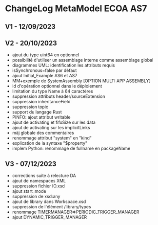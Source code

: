 # ChangeLog MetaModel ECOA AS7

## V1 - 12/09/2023

## V2 - 20/10/2023

* ajout du type uint64 en optionnel
* possibilité d'utiliser un assemblage interne comme assemblage global
* diagrammes UML: identification les attributs requis
* isSynchronous=false par défaut
* ajout Initial_Example AS6 et AS7
* MM+exemple de SystemAssembly [OPTION MULTI APP ASSEMBLY]
* id d'opération optionnel dans le déploiement
* limitation du type Name à 64 caractères
* suppression attributs header/sourceExtension
* suppression inheritanceField
* suppression topic
* support du langage Rust
* PINFO: ajout attribut writable
* ajout de activating et fifoSize sur les data
* ajout de activating sur les implicitLinks
* màj globale des commentaires
* renommage attribut "system" en "kind"
* explication de la syntaxe "$property"
* implem Python: renommage de fullname en packageName

## V3 - 07/12/2023

* corrections suite à relecture DA
* ajout de namespaces XML
* suppression fichier IO.xsd
* ajout start_mode
* suppression de xsd:any
* ajout de library dans Workspace.xsd
* suppression de l'élément /library/types
* renommage TIMERMANAGER=>PERIODIC_TRIGGER_MANAGER
* ajout DYNAMIC_TRIGGER_MANAGER
